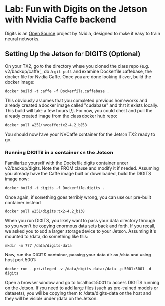 # Lab: Fun with Digits on the Jetson with Nvidia Caffe backend

Digits is an [Open Source](https://github.com/NVIDIA/DIGITS) project by Nvidia, designed to make it easy to train neural networks.

## Setting Up the Jetson for DIGITS (Optional)

On your TX2, go to the directory where you cloned the class repo (e.g. v2/backup/caffe ), do a ```git pull``` and examine Dockerfile.caffebase, the docker file for Nvidia Caffe.  Once you are done looking it over, build the docker image:
```
docker build -t caffe -f Dockerfile.caffebase .
```
This obviously assumes that you completed previous homeworks and already created a docker image called "cudabase" and that it exists locally. This build will take a few hours [!].  For now, you could cheat and pull the already created image from the class docker hub repo: 
```
docker pull w251/nvcaffe:tx2-4.2_b158
```

You should now have your NVCaffe container for the Jetson TX2 ready to go.

### Running DIGITS in a container on the Jetson
Familiarize yourself with the Dockefile.digits container under v2/backup/digits.  Note the FROM clause and modify it if needed. Assuming you already have the Caffe image built or downloaded, build the DIGITS image now:
```
docker build -t digits -f Dockerfile.digits .
```
Once again, if something goes terribly wrong, you can use our pre-built container instead:
```
docker pull w251/digits:tx2-4.2_b158
```

When you run DIGITS, you likely want to pass your data directory through so you won't be copying enormous data sets back and forth.  If you recall, we asked you to add a larger storage device to your Jetson.  Assuming it's mounted to /data, do something like this:
```
mkdir -m 777 /data/digits-data
```

Now, run the DIGITS container, passing your data dir as /data and using host port 5001:
```
docker run --privileged -v /data/digits-data:/data -p 5001:5001 -d digits
```
Open a browser window and go to localhost:5001 to access DIGITS running on the Jetson. If you need to add large files (such as pre-trained models or datasets), you will be copying them to /data/digits-data on the host and they will be visible under /data on the Jetson.

